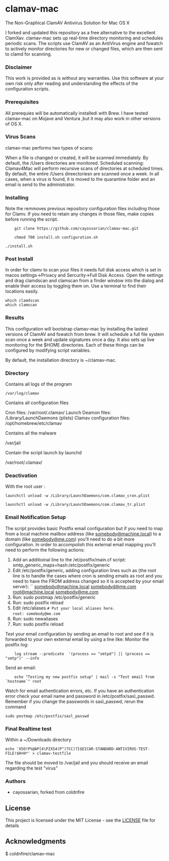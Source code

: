 
# clamav-mac

The Non-Graphical ClamAV Antivirus Solution for Mac OS X

I forked and updated this repository as a free alternative to the excellent ClamXav. clamav-mac sets up real-time directory monitoring and schedules periodic scans. The scripts use ClamAV as an AntiVirus engine and fswatch to actively monitor directories for new or changed files, which are then sent to clamd for scanning.

### Disclaimer
This work is provided as is without any warranties.  Use this software at your own risk only after reading and understanding the effects of the configuration scripts.

### Prerequisites

All prerequies will be automatically installedi with Brew. I have tested clamav-mac on Mojave and Ventura ,but it may also work in other versions of OS X.

### Virus Scans

clamav-mac performs two types of scans:

When a file is changed or created, it will be scanned immediately. By default, the /Users directories are monitored.
Scheduled scanning: Clamav4Mac will perform recursive scans of directories at scheduled times. By default, the entire /Users direectoriesn are scanned once a week.
In all cases, when a virus is found, it is moved to the quarantine folder and an email is send to the administrator.

### Installing
Note the remmoves previous repository configuration files including those for Clamv.  If you need to retain any changes in those files, make copies before running the script.

```
    git clone https://github.com/cayossarian/clamav-mac.git
```

```
    chmod 700 install.sh configuration.sh
```

```
./install.sh
```
### Post Install
In order for clamv to scan your files it needs full disk access which is set in macos settings->Privacy and Sercurity->Full Disk Access.  Open the settings and drag clamdscan and clamscan from a finder window into the dialog and enable their access by toggling them on.  Use a terminal to find their locations easily.

    which clamdscan
    which clamscan

### Results 
This configuration  will bootstrap clamav-mac by installing the lastest versions of ClamAV and fswatch from brew. It will schedule a full file system scan once a week and update signatures once a day. It also sets up live monitoring for the $HOME directories. Each of these things can be configured by modifying script variables.

By default, the installation directory is ~/clamav-mac.

### Directory

Contains all logs of the program

```
/var/log/clamav
```

Contains all configuration files


Cron files: /var/root/.clamav/
Launch Deamon files: /Library/LaunchDaemons (plists)
Clamav configuration files: /opt/homebrew/etc/clamav



Contains all the malware


/var/jail


Contain the script launch by launchd


/var/root/.clamav/


### Deactivation

With the root user :


    launchctl unload -w /Library/LaunchDaemons/com.clamav_cron.plist

    launchctl unload -w /Library/LaunchDaemons/com.clamav_tr.plist

### Email Notification Setup
The script provides basic Postfix email configuration but if you need to map from a local machine mailbox address (like somebody@machine.local) to a domain (like somebody@me.com) you'll need to do a bit more configuration. In order to accompolish this external email mapping you'll need to perform the following actions:
1) Add an additioinal line to the /et/postfix/main.cf script:  
	smtp_generic_maps=hash:/etc/postfix/generic 
2) Edit /etc/postfix/generic, adding configuration lines such as (the root line is to handle the cases where cron is sending emails as root and you need to have the FROM address changed so it is accepted by your email server):  ``
	somebody@machine.local somebodyd@me.com 
	root@machine.local somebody@me.com 
3) Run: 
    sudo postmap /etc/postfix/generic
4) Run: 
    sudo postfix reload
5) Edit /etc/aliases 
    `# Put your local aliases here.`<br/>
    `root: somebody@me.com`<br/>
6) Run: 
    sudo newaliases
7) Run: 
    sudo postfix reload

Test your email configuration by sending an email to root and see if it is forwarded to your own external email by using a line like:
Monitor the postfix log: 

		log stream --predicate  '(process == "smtpd") || (process == "smtp")' --info

Send an email:

		echo "Testing my new postfix setup" | mail -s "Test email from `hostname`" root


Watch for email authentication errors, etc.  If you have an authentication error check your email name and password in /etc/postfix/sasl_passwd.
Remember if you change the passwords in sasl_passwd, rerun the command

    sudo postmap /etc/postfix/sasl_passwd


### Final Realtime test
Within a ~/Downloads directory

    echo 'X5O!P%@AP[4\PZX54(P^)7CC)7}$EICAR-STANDARD-ANTIVIRUS-TEST-FILE!$H+H*' > clamav-testfile

The file should be moved to /var/jail and you should receive an email regarding the test "virus"

### Authors

* cayossarian, forked from coldnfire

## License

This project is licensed under the MIT License - see the [LICENSE](LICENSE) file for details

## Acknowledgments

$ coldnfire/clamav-mac

